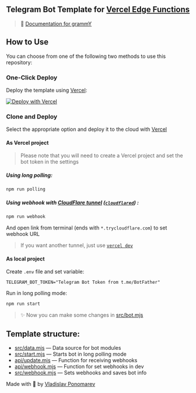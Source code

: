 ## Telegram Bot Template for [Vercel Edge Functions](https://vercel.com/docs/concepts/functions/edge-functions)

> 📖 [Documentation for grammY](https://grammy.dev)

## How to Use

You can choose from one of the following two methods to use this repository:

### One-Click Deploy

Deploy the template using [Vercel](https://vercel.com):

[![Deploy with Vercel](https://vercel.com/button)](https://vercel.com/new/clone?repository-url=https%3A%2F%2Fgithub.com%2FPonomareVlad%2FgrammYVercelEdge&env=TELEGRAM_BOT_TOKEN&envDescription=Telegram%20Bot%20Token%20from%20%40BotFather&envLink=https%3A%2F%2Fcore.telegram.org%2Fbots%2Ftutorial%23obtain-your-bot-token&project-name=grammy-vercel-edge&repository-name=grammy-vercel-edge)

### Clone and Deploy

Select the appropriate option and deploy it to the cloud with [Vercel](https://vercel.com/new)

#### As Vercel project

> Please note that you will need to create a Vercel project and set the bot token in the settings

##### Using long polling:

```bash
npm run polling
```

##### Using webhook with [CloudFlare tunnel](https://developers.cloudflare.com/cloudflare-one/connections/connect-apps/do-more-with-tunnels/trycloudflare/) ([`cloudflared`](https://developers.cloudflare.com/cloudflare-one/connections/connect-apps/install-and-setup/installation/)) :

```bash
npm run webhook
```

And open link from terminal (ends with `*.trycloudflare.com`) to set webhook URL

> If you want another tunnel, just use [`vercel dev`](https://vercel.com/docs/cli/dev)

#### As local project

Create `.env` file and set variable:

```dotenv
TELEGRAM_BOT_TOKEN="Telegram Bot Token from t.me/BotFather"
```

Run in long polling mode:

```bash
npm run start
```

> ✨ Now you can make some changes in [src/bot.mjs](src/bot.mjs)

## Template structure:

- [src/data.mjs](src/data.mjs) — Data source for bot modules
- [src/start.mjs](src/start.mjs) — Starts bot in long polling mode
- [api/update.mjs](api/update.mjs) — Function for receiving webhooks
- [api/webhook.mjs](api/webhook.mjs) — Function for set webhooks in dev
- [src/webhook.mjs](src/webhook.mjs) — Sets webhooks and saves bot info

Made with 💜 by [Vladislav Ponomarev](https://GitHub.com/PonomareVlad)
